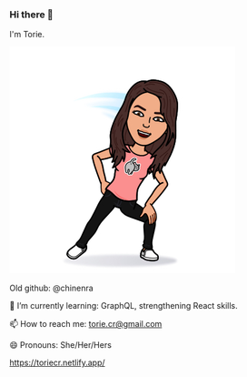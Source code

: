 ### Hi there 👋

<!--
**toriecr/toriecr** is a ✨ _special_ ✨ repository because its `README.md` (this file) appears on your GitHub profile.

Here are some ideas to get you started:

- 🔭 I’m currently working on ...
- 🌱 I’m currently learning ...
- 👯 I’m looking to collaborate on ...
- 🤔 I’m looking for help with ...
- 💬 Ask me about ...
- 📫 How to reach me: ...
- 😄 Pronouns: ...
- ⚡ Fun fact: ...
-->

I'm Torie.

<img src="72723.jpg" alt="bitmoji"> 



Old github: @chinenra

🌱 I’m currently learning: GraphQL, strengthening React skills.

📫  How to reach me: torie.cr@gmail.com

😄 Pronouns: She/Her/Hers

https://toriecr.netlify.app/
